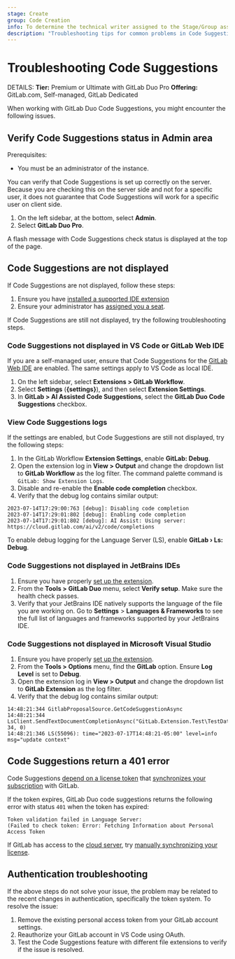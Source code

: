 ```yaml
---
stage: Create
group: Code Creation
info: To determine the technical writer assigned to the Stage/Group associated with this page, see https://handbook.gitlab.com/handbook/product/ux/technical-writing/#assignments
description: "Troubleshooting tips for common problems in Code Suggestions."
---
```


# Troubleshooting Code Suggestions

DETAILS:
**Tier:** Premium or Ultimate with GitLab Duo Pro
**Offering:** GitLab.com, Self-managed, GitLab Dedicated

When working with GitLab Duo Code Suggestions, you might encounter the following issues.

## Verify Code Suggestions status in Admin area

Prerequisites:

- You must be an administrator of the instance.

You can verify that Code Suggestions is set up correctly on the server. Because you are checking this on the server side and not for a specific user, it does not guarantee that Code Suggestions will work for a specific user on client side.

1. On the left sidebar, at the bottom, select **Admin**.
1. Select **GitLab Duo Pro**.

A flash message with Code Suggestions check status is displayed at the top of the page.

## Code Suggestions are not displayed

If Code Suggestions are not displayed, follow these steps:

1. Ensure you have [installed a supported IDE extension](supported_extensions.md#supported-editor-extensions)
1. Ensure your administrator has [assigned you a seat](../../../../subscriptions/subscription-add-ons.md#assign-gitlab-duo-pro-seats).

If Code Suggestions are still not displayed, try the following troubleshooting steps.

### Code Suggestions not displayed in VS Code or GitLab Web IDE

If you are a self-managed user, ensure that Code Suggestions for the [GitLab Web IDE](../../../project/web_ide/index.md) are enabled. The same settings apply to VS Code as local IDE.

1. On the left sidebar, select **Extensions > GitLab Workflow**.
1. Select **Settings** (**{settings}**), and then select **Extension Settings**.
1. In **GitLab > AI Assisted Code Suggestions**, select the **GitLab Duo Code Suggestions**
   checkbox.

### View Code Suggestions logs

If the settings are enabled, but Code Suggestions are still not displayed, try the following steps:

1. In the GitLab Workflow **Extension Settings**, enable **GitLab: Debug**.
1. Open the extension log in **View > Output** and change the dropdown list to **GitLab Workflow** as the log filter. The command palette command is `GitLab: Show Extension Logs`.
1. Disable and re-enable the **Enable code completion** checkbox.
1. Verify that the debug log contains similar output:

```shell
2023-07-14T17:29:00:763 [debug]: Disabling code completion
2023-07-14T17:29:01:802 [debug]: Enabling code completion
2023-07-14T17:29:01:802 [debug]: AI Assist: Using server: https://cloud.gitlab.com/ai/v2/code/completions
```

To enable debug logging for the Language Server (LS), enable **GitLab › Ls: Debug**.

### Code Suggestions not displayed in JetBrains IDEs

1. Ensure you have properly [set up the extension](https://gitlab.com/gitlab-org/editor-extensions/gitlab-intellij-plugin#setup).
1. From the **Tools > GitLab Duo** menu, select **Verify setup**. Make sure the health check passes.
1. Verify that your JetBrains IDE natively supports the language of the file you are
   working on. Go to **Settings** > **Languages & Frameworks** to see the full list of
   languages and frameworks supported by your JetBrains IDE.

### Code Suggestions not displayed in Microsoft Visual Studio

1. Ensure you have properly [set up the extension](https://gitlab.com/gitlab-org/editor-extensions/gitlab-visual-studio-extension#setup).
1. From the **Tools > Options** menu, find the **GitLab** option. Ensure **Log Level** is set to **Debug**.
1. Open the extension log in **View > Output** and change the dropdown list to **GitLab Extension** as the log filter.
1. Verify that the debug log contains similar output:

```shell
14:48:21:344 GitlabProposalSource.GetCodeSuggestionAsync
14:48:21:344 LsClient.SendTextDocumentCompletionAsync("GitLab.Extension.Test\TestData.cs", 34, 0)
14:48:21:346 LS(55096): time="2023-07-17T14:48:21-05:00" level=info msg="update context"
```

## Code Suggestions return a 401 error

Code Suggestions [depend on a license token](../../../ai_features.md) that
[synchronizes your subscription](../../../../administration/license.md) with GitLab.

If the token expires, GitLab Duo code suggestions returns the following error
with status `401` when the token has expired:

```plaintext
Token validation failed in Language Server:
(Failed to check token: Error: Fetching Information about Personal Access Token
```

If GitLab has access to the [cloud server](../../../ai_features.md), try
[manually synchronizing your license](../../../../subscriptions/self_managed/index.md#manually-synchronize-subscription-data).

## Authentication troubleshooting

If the above steps do not solve your issue, the problem may be related to the recent changes in authentication,
specifically the token system. To resolve the issue:

1. Remove the existing personal access token from your GitLab account settings.
1. Reauthorize your GitLab account in VS Code using OAuth.
1. Test the Code Suggestions feature with different file extensions to verify if the issue is resolved.
